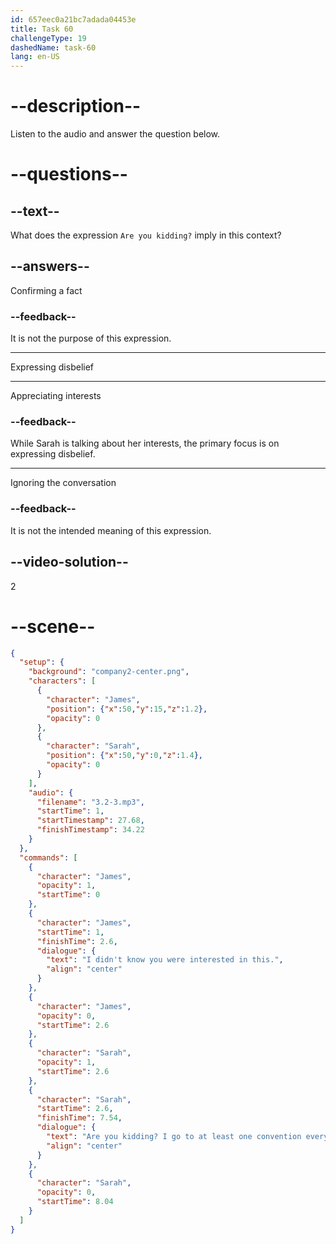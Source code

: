 ```yaml
---
id: 657eec0a21bc7adada04453e
title: Task 60
challengeType: 19
dashedName: task-60
lang: en-US
---
```


<!-- (Audio) James: I didn't know you were interested in this.
Sarah: Are you kidding? I go to at least one convention every year. It's the best moment of the year for me. -->

# --description--

Listen to the audio and answer the question below.

# --questions--

## --text--

What does the expression `Are you kidding?` imply in this context?

## --answers--

Confirming a fact

### --feedback--

It is not the purpose of this expression.

---

Expressing disbelief

---

Appreciating interests

### --feedback--

While Sarah is talking about her interests, the primary focus is on expressing disbelief.

---

Ignoring the conversation

### --feedback--

It is not the intended meaning of this expression.

## --video-solution--

2

# --scene--

```json
{
  "setup": {
    "background": "company2-center.png",
    "characters": [
      {
        "character": "James",
        "position": {"x":50,"y":15,"z":1.2},
        "opacity": 0
      },
      {
        "character": "Sarah",
        "position": {"x":50,"y":0,"z":1.4},
        "opacity": 0
      }
    ],
    "audio": {
      "filename": "3.2-3.mp3",
      "startTime": 1,
      "startTimestamp": 27.68,
      "finishTimestamp": 34.22
    }
  },
  "commands": [
    {
      "character": "James",
      "opacity": 1,
      "startTime": 0
    },
    {
      "character": "James",
      "startTime": 1,
      "finishTime": 2.6,
      "dialogue": {
        "text": "I didn't know you were interested in this.",
        "align": "center"
      }
    },
    {
      "character": "James",
      "opacity": 0,
      "startTime": 2.6
    },
    {
      "character": "Sarah",
      "opacity": 1,
      "startTime": 2.6
    },
    {
      "character": "Sarah",
      "startTime": 2.6,
      "finishTime": 7.54,
      "dialogue": {
        "text": "Are you kidding? I go to at least one convention every year. It's the best moment of the year for me.",
        "align": "center"
      }
    },
    {
      "character": "Sarah",
      "opacity": 0,
      "startTime": 8.04
    }
  ]
}
```
